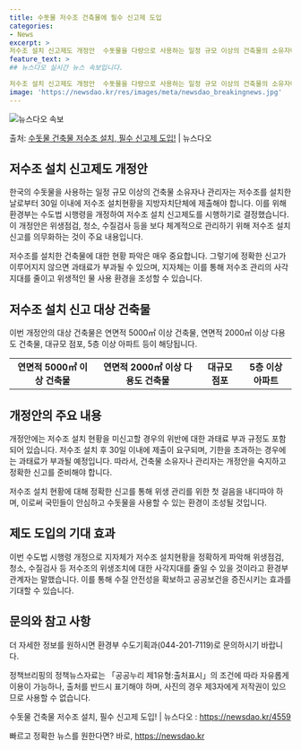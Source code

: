 ```yaml
---
title: 수돗물 저수조 건축물에 필수 신고제 도입
categories:
- News
excerpt: >
저수조 설치 신고제도 개정안  수돗물을 다량으로 사용하는 일정 규모 이상의 건축물의 소유자나 관리자는 저수조…
feature_text: >
## 뉴스다오 실시간 뉴스 속보입니다.

저수조 설치 신고제도 개정안  수돗물을 다량으로 사용하는 일정 규모 이상의 건축물의 소유자나 관리자는 저수조…
image: 'https://newsdao.kr/res/images/meta/newsdao_breakingnews.jpg'
---
```


![뉴스다오 속보](https://newsdao.kr/res/images/meta/newsdao_breakingnews.jpg)

<p>출처: <a href="https://newsdao.kr/4559" rel="dofollow">수돗물 건축물 저수조 설치, 필수 신고제 도입!</a> | 뉴스다오</p>

<h2 data-ke-size="size26">저수조 설치 신고제도 개정안</h2>
한국의 수돗물을 사용하는 일정 규모 이상의 건축물 소유자나 관리자는 저수조를 설치한 날로부터 30일 이내에 저수조 설치현황을 지방자치단체에 제출해야 합니다. 이를 위해 환경부는 수도법 시행령을 개정하여 저수조 설치 신고제도를 시행하기로 결정했습니다. 이 개정안은 위생점검, 청소, 수질검사 등을 보다 체계적으로 관리하기 위해 저수조 설치 신고를 의무화하는 것이 주요 내용입니다.

<p data-ke-size="size16">저수조를 설치한 건축물에 대한 현황 파악은 매우 중요합니다. 그렇기에 정확한 신고가 이루어지지 않으면 과태료가 부과될 수 있으며, 지자체는 이를 통해 저수조 관리의 사각지대를 줄이고 위생적인 물 사용 환경을 조성할 수 있습니다.</p>

<h2 data-ke-size="size26">저수조 설치 신고 대상 건축물</h2>
이번 개정안의 대상 건축물은 연면적 5000㎡ 이상 건축물, 연면적 2000㎡ 이상 다용도 건축물, 대규모 점포, 5층 이상 아파트 등이 해당됩니다.

<table>
  <tr>
    <td style="text-align: center; height: 17px;"><b>연면적 5000㎡ 이상 건축물</b></td>
    <td style="text-align: center; height: 17px;"><b>연면적 2000㎡ 이상 다용도 건축물</b></td>
    <td style="text-align: center; height: 17px;"><b>대규모 점포</b></td>
    <td style="text-align: center; height: 17px;"><b>5층 이상 아파트</b></td>
  </tr>
</table>

<h2 data-ke-size="size26">개정안의 주요 내용</h2>
개정안에는 저수조 설치 현황을 미신고할 경우의 위반에 대한 과태료 부과 규정도 포함되어 있습니다. 저수조 설치 후 30일 이내에 제출이 요구되며, 기한을 초과하는 경우에는 과태료가 부과될 예정입니다. 따라서, 건축물 소유자나 관리자는 개정안을 숙지하고 정확한 신고를 준비해야 합니다.

<p data-ke-size="size16">저수조 설치 현황에 대해 정확한 신고를 통해 위생 관리를 위한 첫 걸음을 내디따야 하며, 이로써 국민들이 안심하고 수돗물을 사용할 수 있는 환경이 조성될 것입니다.</p>

<h2 data-ke-size="size26">제도 도입의 기대 효과</h2>
이번 수도법 시행령 개정으로 지자체가 저수조 설치현황을 정확하게 파악해 위생점검, 청소, 수질검사 등 저수조의 위생조치에 대한 사각지대를 줄일 수 있을 것이라고 환경부 관계자는 말했습니다. 이를 통해 수질 안전성을 확보하고 공공보건을 증진시키는 효과를 기대할 수 있습니다.

<h2 data-ke-size="size26">문의와 참고 사항</h2>
더 자세한 정보를 원하시면 환경부 수도기획과(044-201-7119)로 문의하시기 바랍니다. 

<p data-ke-size="size16">정책브리핑의 정책뉴스자료는 「공공누리 제1유형:출처표시」의 조건에 따라 자유롭게 이용이 가능하나, 출처를 반드시 표기해야 하며, 사진의 경우 제3자에게 저작권이 있으므로 사용할 수 없습니다.</p>

수돗물 건축물 저수조 설치, 필수 신고제 도입! | 뉴스다오  : https://newsdao.kr/4559 

빠르고 정확한 뉴스를 원한다면? 바로, <a href="https://newsdao.kr" rel="dofollow">https://newsdao.kr</a>


    
